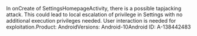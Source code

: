 In onCreate of SettingsHomepageActivity, there is a possible tapjacking attack. This could lead to local escalation of privilege in Settings with no additional execution privileges needed. User interaction is needed for exploitation.Product: AndroidVersions: Android-10Android ID: A-138442483